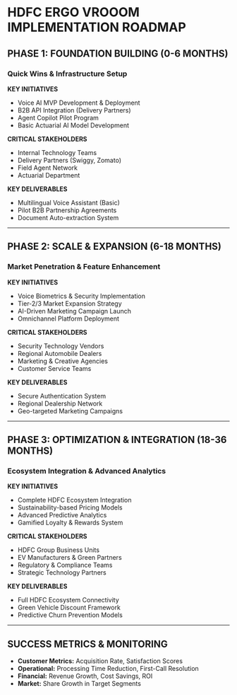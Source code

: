 # HDFC ERGO VROOOM IMPLEMENTATION ROADMAP

## **PHASE 1: FOUNDATION BUILDING (0-6 MONTHS)**
### Quick Wins & Infrastructure Setup

**KEY INITIATIVES**
- Voice AI MVP Development & Deployment
- B2B API Integration (Delivery Partners)  
- Agent Copilot Pilot Program
- Basic Actuarial AI Model Development

**CRITICAL STAKEHOLDERS**
- Internal Technology Teams
- Delivery Partners (Swiggy, Zomato)
- Field Agent Network
- Actuarial Department

**KEY DELIVERABLES**
- Multilingual Voice Assistant (Basic)
- Pilot B2B Partnership Agreements
- Document Auto-extraction System

---

## **PHASE 2: SCALE & EXPANSION (6-18 MONTHS)**
### Market Penetration & Feature Enhancement

**KEY INITIATIVES**
- Voice Biometrics & Security Implementation
- Tier-2/3 Market Expansion Strategy
- AI-Driven Marketing Campaign Launch
- Omnichannel Platform Deployment

**CRITICAL STAKEHOLDERS**
- Security Technology Vendors
- Regional Automobile Dealers
- Marketing & Creative Agencies
- Customer Service Teams

**KEY DELIVERABLES**
- Secure Authentication System
- Regional Dealership Network
- Geo-targeted Marketing Campaigns

---

## **PHASE 3: OPTIMIZATION & INTEGRATION (18-36 MONTHS)**
### Ecosystem Integration & Advanced Analytics

**KEY INITIATIVES**
- Complete HDFC Ecosystem Integration
- Sustainability-based Pricing Models
- Advanced Predictive Analytics
- Gamified Loyalty & Rewards System

**CRITICAL STAKEHOLDERS**
- HDFC Group Business Units
- EV Manufacturers & Green Partners
- Regulatory & Compliance Teams
- Strategic Technology Partners

**KEY DELIVERABLES**
- Full HDFC Ecosystem Connectivity
- Green Vehicle Discount Framework
- Predictive Churn Prevention Models

---

## **SUCCESS METRICS & MONITORING**
- **Customer Metrics:** Acquisition Rate, Satisfaction Scores
- **Operational:** Processing Time Reduction, First-Call Resolution
- **Financial:** Revenue Growth, Cost Savings, ROI
- **Market:** Share Growth in Target Segments